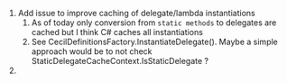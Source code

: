 1. Add issue to improve caching of delegate/lambda instantiations 
   1. As of today only conversion from `static methods` to delegates are cached but I think C# caches all instantiations
   2. See CecilDefinitionsFactory.InstantiateDelegate(). Maybe a simple approach would be to not check StaticDelegateCacheContext.IsStaticDelegate ?
1. 